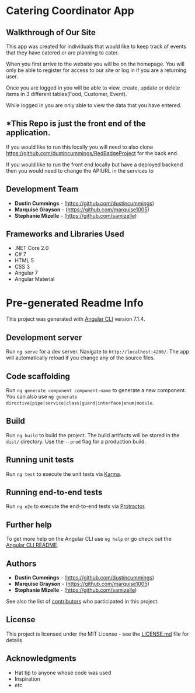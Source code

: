 # Catering Coordinator App

## Walkthrough of Our Site

This app was created for individuals that would like to keep track of events that they have catered or are planning to cater.

When you first arrive to the website you will be on the homepage. You will only be able to register for access to our site or log in if you are a returning user.

Once you are logged in you will be able to view, create, update or delete items in 3 different tables(Food, Customer, Event).

While logged in you are only able to view the data that you have entered.

## *This Repo is just the front end of the application. 

If you would like to run this locally you will need to also clone https://github.com/dustincummings/RedBadgeProject for the back end.

If you would like to run the front end locally but have a deployed backend then you would need to change the APIURL in the services to 


## Development Team

* **Dustin Cummings** - (https://github.com/dustincummings)
* **Marquise Grayson** - (https://github.com/marquise1005)
* **Stephanie Mizelle** - (https://github.com/samizelle)

## Frameworks and Libraries Used

* .NET Core 2.0
* C# 7
* HTML 5
* CSS 3
* Angular 7
* Angular Material

# Pre-generated Readme Info

This project was generated with [Angular CLI](https://github.com/angular/angular-cli) version 7.1.4.

## Development server

Run `ng serve` for a dev server. Navigate to `http://localhost:4200/`. The app will automatically reload if you change any of the source files.

## Code scaffolding

Run `ng generate component component-name` to generate a new component. You can also use `ng generate directive|pipe|service|class|guard|interface|enum|module`.

## Build

Run `ng build` to build the project. The build artifacts will be stored in the `dist/` directory. Use the `--prod` flag for a production build.

## Running unit tests

Run `ng test` to execute the unit tests via [Karma](https://karma-runner.github.io).

## Running end-to-end tests

Run `ng e2e` to execute the end-to-end tests via [Protractor](http://www.protractortest.org/).

## Further help

To get more help on the Angular CLI use `ng help` or go check out the [Angular CLI README](https://github.com/angular/angular-cli/blob/master/README.md).

## Authors

* **Dustin Cummings** - (https://github.com/dustincummings)
* **Marquise Grayson** - (https://github.com/marquise1005)
* **Stephanie Mizelle** - (https://github.com/samizelle)

See also the list of [contributors](https://github.com/your/project/contributors) who participated in this project.

## License

This project is licensed under the MIT License - see the [LICENSE.md](LICENSE.md) file for details

## Acknowledgments

* Hat tip to anyone whose code was used
* Inspiration
* etc
